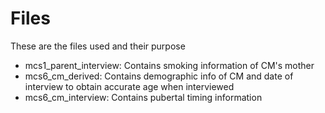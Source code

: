 # Files

These are the files used and their purpose

* mcs1_parent_interview: Contains smoking information of CM's mother
* mcs6_cm_derived: Contains demographic info of CM and date of interview to obtain accurate age when interviewed
* mcs6_cm_interview: Contains pubertal timing information
